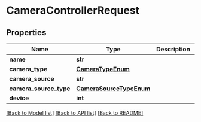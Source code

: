 # CameraControllerRequest


## Properties
Name | Type | Description | Notes
------------ | ------------- | ------------- | -------------
**name** | **str** |  | 
**camera_type** | [**CameraTypeEnum**](CameraTypeEnum.md) |  | 
**camera_source** | **str** |  | 
**camera_source_type** | [**CameraSourceTypeEnum**](CameraSourceTypeEnum.md) |  | 
**device** | **int** |  | 

[[Back to Model list]](../README.md#documentation-for-models) [[Back to API list]](../README.md#documentation-for-api-endpoints) [[Back to README]](../README.md)



